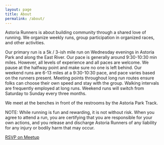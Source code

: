 ```yaml
---
layout: page
title: About
permalink: /about/
---
```


Astoria Runners is about building community through a shared love of running. We organize weekly runs, group participation in organized races, and other activities.

Our primary run is a 5k / 3-ish mile run on Wednesday evenings in Astoria Park and along the East River. Our pace is generally around 9:30-10:30 min miles. However, all levels of experience and all paces are welcome. We pause at the halfway point and make sure no one is left behind. 
Our weekend runs are 6-13 miles at a 9:30-10:30 pace, and pace varies based on the runners present. Meeting points throughout long run routes ensure folks can choose their own speed and stay with the group. Walking intervals are frequently employed at long runs. Weekend runs will switch from Saturday to Sunday every three months.

We meet at the benches in front of the restrooms by the Astoria Park Track.

NOTE: While running is fun and rewarding, it is not without risk.  When you agree to attend a run, you are certifying that you are responsible for your own actions, and you release and discharge Astoria Runners of any liability for any injury or bodily harm that may occur.


 [RSVP on Meetup](https://www.meetup.com/astoriarunners/)